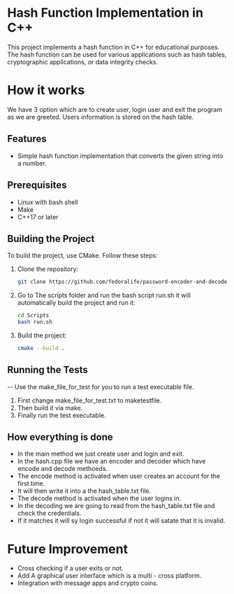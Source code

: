 # Hash Function Implementation in C++

This project implements a hash function in C++ for educational purposes. The hash function can be used for various applications such as hash tables, cryptographic applications, or data integrity checks.

# How it works

We have 3 option which are to create user, login user and exit the program as we are greeted.
Users information is stored on the hash table.


## Features

- Simple hash function implementation that converts the given string into a number.


## Prerequisites

- Linux with bash shell
- Make
- C++17 or later

## Building the Project

To build the project, use CMake. Follow these steps:

1. Clone the repository:
    ```sh
   git clone https://github.com/fedoralife/password-encoder-and-decoder.git
    ```

2. Go to The scripts folder and run the bash script run.sh it will automatically build the project and run it:
    ```sh
    cd Scripts
    bash run.sh
    ```
4. Build the project:
    ```sh
    cmake --build .
    ```

## Running the Tests

-- Use the make_file_for_test for you to run a test executable file.
1. First change  make_file_for_test.txt to maketestfile.
2. Then build it via make.
3. Finally run the test executable.


## How everything is done

- In the main method we just create user and login and exit.
- In the hash.cpp file we have an encoder and decoder which have encode and decode methoeds.
- The encode method is activated when user creates an account for the first time.
- It will then write it into a the hash_table.txt file.
- The decode method is activated when the user logins in.
- In the decoding we are going to read from the hash_table.txt file and check the credentials.
- If it matches it will sy login successful if not it will satate that it is invalid.

# Future Improvement

- Cross checking if a user exits or not.
- Add A graphical user interface which is a multi - cross platform.
- Integration with message apps and crypto coins.

